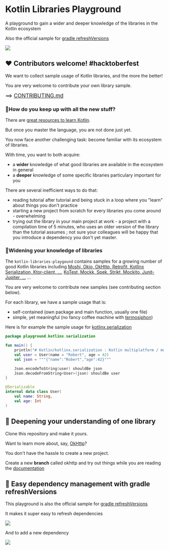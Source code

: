 # Kotlin Libraries Playground

A playground to gain a wider and deeper knowledge of the libraries in the Kotlin ecosystem

Also the official sample for [gradle refreshVersions](https://github.com/jmfayard/refreshVersions)

[![](https://user-images.githubusercontent.com/459464/93568735-ddcc9300-f990-11ea-952b-1c9a461f8e14.png)](http://www.youtube.com/watch?v=VhYERonB8co "Gradle refreshVersions")

## ❤️ Contributors welcome! #hacktoberfest

We want to collect sample usage of Kotlin libraries, and the more the better!

You are very welcome to contribute your own library sample.

<big>==> [CONTRIBUTING.md](https://github.com/LouisCAD/kotlin-libraries-playground/blob/main/CONTRIBUTING.md)</big>

### 🤔How do you keep up with all the new stuff?

There are [great resources to learn Kotlin](https://dev.to/jmfayard/best-ways-to-learn-kotlin-from-scratch-or-from-java-with-books-or-tutorials-online-or-in-the-ide-52cm). 

But once you master the language, you are not done just yet.

You now face another challenging task: become familiar with its ecosystem of libraries.

With time, you want to both acquire:

- a **wider** knowledge of what good libraries are available in the ecosystem in general
- a **deeper** knowledge of some specific libraries particulary important for you

There are several inefficient ways to do that:

- reading tutorial after tutorial and being stuck in a loop where you "learn" about things you don't practice
- starting a new project from scratch for every libraries you come around - overwhelming
- trying out the library in your main project at work - a project with a compilation time of 5 minutes, who uses an older version of the library than the tutorial assumes ; not sure your colleagues will be happy that you introduce a dependency you don't yet master.

### 🦅Widening your knowledge of libraries

The `kotlin-libraries-playgound` contains samples for a growing number of good Kotlin libraries including 
[Moshi, Okio, OkHttp, Retrofit, Kotlinx Serialization, Ktor-client, ...](https://github.com/LouisCAD/kotlin-libraries-playground/tree/main/kotlin-jvm/src/main/kotlin/playground), 
[KoTest, Mockk, Spek, Strikt, Mockito, Junit-Jupiter, ...](https://github.com/LouisCAD/kotlin-libraries-playground/tree/main/kotlin-jvm/src/test/kotlin/framework) ...

You are very welcome to contribute new samples (see contributing section below).

For each library, we have a sample usage that is:

- self-contained (own package and main function, usually one file)
- simple, yet meaningful (no fancy coffee machine with [termosiphon](https://github.com/google/dagger/tree/master/examples/maven/coffee/src/main/java/example/dagger))

Here is for example the sample usage for [kotlinx.serialization](https://github.com/Kotlin/kotlinx.serialization)

```kotlin
package playground.kotlinx.serialization

fun main() {
    println("# Kotlin/kotlinx.serialization : Kotlin multiplatform / multi-format serialization")
    val user = User(name = "Robert", age = 42)
    val json = """{"name":"Robert","age":42}"""

    Json.encodeToString(user) shouldBe json
    Json.decodeFromString<User>(json) shouldBe user
}

@Serializable
internal data class User(
    val name: String,
    val age: Int
)
```


## 🔭 Deepening your understanding of one library

Clone this repository and make it yours.

Want to learn more about, say, [OkHttp](https://github.com/square/okhttp)?

You don't have the hassle to create a new project.

Create a new **branch** called okhttp and try out things while you are reading the [documentation](https://square.github.io/okhttp/recipes/)

## 🎩 Easy dependency management with gradle refreshVersions

This playground is also the official sample for [gradle refreshVersions](https://github.com/jmfayard/refreshVersions)

It makes it super easy to refresh dependencies

![](https://raw.githubusercontent.com/jmfayard/refreshVersions/5d646e3a0f2924b5097bf9ce680a03772807f2c2/docs/screenshots-usage/versions.properties_step02.png)

And to add a new dependency

![](https://raw.githubusercontent.com/jmfayard/refreshVersions/5d646e3a0f2924b5097bf9ce680a03772807f2c2/docs/screenshots-usage/dependencies_constants_autocomplete_2.png)
